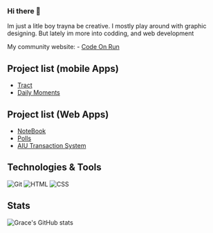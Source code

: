 ### Hi there 👋
Im just a litle boy trayna be creative. I mostly play around with graphic designing. But lately im more into codding, and web development

My community website:
    - [Code On Run ](https://github.com/dankazim/codonrun)



## Project list (mobile Apps)
- [Tract](trackt.vercel.app/)
- [Daily Moments](https://github.com/dankazim/Daily-Moments)

## Project list (Web Apps)
- [NoteBook](https://github.com/dankazim/NoteBook)
- [Polls](https://github.com/dankazim/polls)
- [AIU Transaction System](https://github.com/dankazim/AiuTransactionSystem)


## Technologies & Tools
![Git](https://img.shields.io/badge/-Git-000?style=flat&logo=git&logoColor=white&color=404254)
![HTML](https://img.shields.io/badge/-HTML-000?style=flat&logo=html5&logoColor=white&color=404254)
![CSS](https://img.shields.io/badge/-CSS-000?style=flat&logo=css3&logoColor=white&color=404254)

## Stats
![Grace's GitHub stats](https://github-readme-stats.vercel.app/api?username=dankazim&show_icons=true&theme=dracula) 

